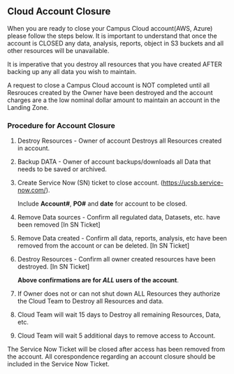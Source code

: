 ## Cloud Account Closure

When you are ready to close your Campus Cloud account(AWS, Azure) please follow the steps below.  It is important to understand that once the account is CLOSED any data, analysis, reports, object in S3 buckets and all other resources will be unavailable. 

It is imperative that you destroy all resources that you have created AFTER backing up any all data you wish to maintain.

A request to close a Campus Cloud account is NOT completed until all Resrouces created by the Owner have been destroyed and the account charges are a the low nominal dollar amount to maintain an account in the Landing Zone.

### Procedure for Account Closure

1. Destroy Resources - Owner of account Destroys all Resources created in account.
2. Backup DATA - Owner of account backups/downloads all Data that needs to be saved or archived.
3. Create Service Now (SN) ticket to close account. (https://ucsb.service-now.com/).

   Include **Account#**, **PO#** and **date** for account to be closed.
 
4. Remove Data sources - Confirm all regulated data, Datasets, etc. have been removed [In SN Ticket]
5. Remove Data created - Confirm all data, reports, analysis, etc have been removed from the account or can be deleted. [In SN Ticket]
6. Destroy Resources - Confirm all owner created resources have been destroyed. [In SN Ticket]

   **Above confirmations are for *ALL* users of the account**.

7. If Owner does not or can not shut down ALL Resources they authorize the Cloud Team to Destroy all Resources and data.
8. Cloud Team will wait 15 days to Destroy all remaining Resources, Data, etc.
9. Cloud Team will wait 5 additional days to remove access to Account.


The Service Now Ticket will be closed after access has been removed from the account.  All corespondence regarding an account closure should be included in the Service Now Ticket.
